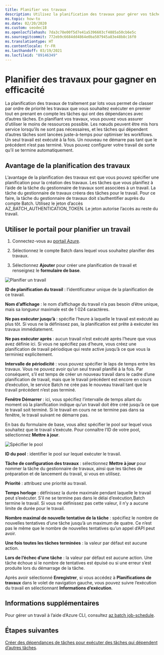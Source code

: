 ```yaml
---
title: Planifier vos travaux
description: Utilisez la planification des travaux pour gérer vos tâches.
ms.topic: how-to
ms.date: 02/20/2020
ms.custom: seodec18
ms.openlocfilehash: 7da3c78e00f5d7e41a5396603cf4885a50cb6e5c
ms.sourcegitcommit: 772eb9c6684dd4864e0ba507945a83e48b8c16f0
ms.translationtype: HT
ms.contentlocale: fr-FR
ms.lasthandoff: 03/19/2021
ms.locfileid: "89146349"
---
```

# <a name="schedule-jobs-for-efficiency"></a>Planifier des travaux pour gagner en efficacité

La planification des travaux de traitement par lots vous permet de classer par ordre de priorité les travaux que vous souhaitez exécuter en premier tout en prenant en compte les tâches qui ont des dépendances avec d’autres tâches. En planifiant vos travaux, vous pouvez vous assurer d’utiliser le moins de ressources possible. Les nœuds peuvent être mis hors service lorsqu’ils ne sont pas nécessaires, et les tâches qui dépendent d’autres tâches sont lancées juste-à-temps pour optimiser les workflows. Un seul travail est exécuté à la fois. Un nouveau ne démarre pas tant que le précédent n’est pas terminé. Vous pouvez configurer votre travail de sorte qu’il se termine automatiquement. 

## <a name="benefit-of-job-scheduling"></a>Avantage de la planification des travaux

L’avantage de la planification des travaux est que vous pouvez spécifier une planification pour la création des travaux. Les tâches que vous planifiez à l’aide de la tâche du gestionnaire de travaux sont associées à un travail. La tâche du gestionnaire de travaux créera des tâches pour le travail. Pour ce faire, la tâche du gestionnaire de travaux doit s’authentifier auprès du compte Batch. Utilisez le jeton d’accès AZ_BATCH_AUTHENTICATION_TOKEN. Le jeton autorise l’accès au reste du travail. 

## <a name="use-the-portal-to-schedule-a-job"></a>Utiliser le portail pour planifier un travail

   1. Connectez-vous au [portail Azure](https://portal.azure.com/).

   2. Sélectionnez le compte Batch dans lequel vous souhaitez planifier des travaux.

   3. Sélectionnez **Ajouter** pour créer une planification de travail et renseignez le **formulaire de base**.



![Planifier un travail][1]

**ID de planification du travail** : l’identificateur unique de la planification de ce travail.

**Nom d’affichage** : le nom d’affichage du travail n’a pas besoin d’être unique, mais sa longueur maximale est de 1 024 caractères.

**Ne pas exécuter jusqu’à** : spécifie l’heure à laquelle le travail est exécuté au plus tôt. Si vous ne la définissez pas, la planification est prête à exécuter les travaux immédiatement.

**Ne pas exécuter après** : aucun travail n’est exécuté après l’heure que vous avez définie ici. Si vous ne spécifiez pas d’heure, vous créez une planification de travail périodique qui reste active jusqu’à ce que vous la terminiez explicitement.

**Intervalle de périodicité** : vous pouvez spécifier le laps de temps entre les travaux. Vous ne pouvez avoir qu’un seul travail planifié à la fois. Par conséquent, s’il est temps de créer un nouveau travail dans le cadre d’une planification de travail, mais que le travail précédent est encore en cours d’exécution, le service Batch ne crée pas le nouveau travail tant que le travail précédent n’est pas terminé.  

**Fenêtre Démarrer** : ici, vous spécifiez l’intervalle de temps allant du moment où la planification indique qu’un travail doit être créé jusqu’à ce que le travail soit terminé. Si le travail en cours ne se termine pas dans sa fenêtre, le travail suivant ne démarre pas.

En bas du formulaire de base, vous allez spécifier le pool sur lequel vous souhaitez que le travail s’exécute. Pour connaître l’ID de votre pool, sélectionnez **Mettre à jour**. 

![Spécifier le pool][2]


**ID du pool** : identifier le pool sur lequel exécuter le travail.

**Tâche de configuration des travaux** : sélectionnez **Mettre à jour** pour nommer la tâche du gestionnaire de travaux, ainsi que les tâches de préparation et de lancement du travail, si vous en utilisez.

**Priorité** : attribuez une priorité au travail.

**Temps horloge** : définissez la durée maximale pendant laquelle le travail peut s’exécuter. S’il ne se termine pas dans le délai d’exécution,Batch termine le travail. Si vous ne définissez pas cette valeur, il n’y a aucune limite de durée pour le travail.

**Nombre maximal de nouvelle tentative de la tâche** : spécifiez le nombre de nouvelles tentatives d’une tâche jusqu’à un maximum de quatre. Ce n’est pas le même que le nombre de nouvelles tentatives qu’un appel d’API peut avoir.

**Une fois toutes les tâches terminées** : la valeur par défaut est aucune action.

**Lors de l’échec d’une tâche** : la valeur par défaut est aucune action. Une tâche échoue si le nombre de tentatives est épuisé ou si une erreur s’est produite lors du démarrage de la tâche. 

Après avoir sélectionné **Enregistrer**, si vous accédez à **Planifications de travaux** dans le volet de navigation gauche, vous pouvez suivre l’exécution du travail en sélectionnant **Informations d’exécution**.


## <a name="for-more-information"></a>Informations supplémentaires

Pour gérer un travail à l’aide d’Azure CLI, consultez [az batch job-schedule](/cli/azure/batch/job-schedule).

## <a name="next-steps"></a>Étapes suivantes

[Créer des dépendances de tâches pour exécuter des tâches qui dépendent d’autres tâches](batch-task-dependencies.md).





[1]: ./media/batch-job-schedule/add_job_schedule-02.png
[2]: ./media/batch-job-schedule/add_job_schedule-03.png



